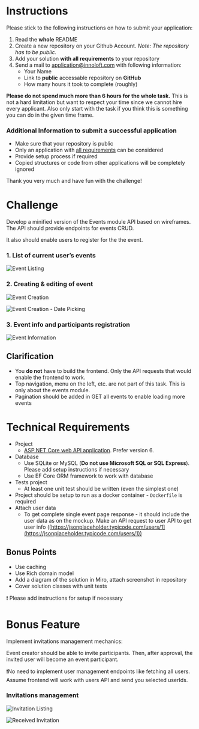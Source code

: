 # Instructions

Please stick to the following instructions on how to submit your application:

1. Read the **whole** README
2. Create a new repository on your Github Account. *Note: The repository has to be public.*
3. Add your solution **with all requirements** to your repository
4. Send a mail to [application@innoloft.com](mailto:application@innoloft.com) with following information:
   - Your Name
   - Link to **public** accessable repository on **GitHub**
   - How many hours it took to complete (roughly)

**Please do not spend much more than 6 hours for the whole task.** This is not a hard limitation but want to respect your time since we cannot hire every applicant. Also only start with the task if you think this is something you can do in the given time frame.

### Additional Information to submit a successful application

- Make sure that your repository is public
- Only an application with [all requirements](https://github.com/innoloft/Frontend-Application#technical-requirements) can be considered
- Provide setup process if required
- Copied structures or code from other applications will be completely ignored

Thank you very much and have fun with the challenge!

# Challenge

Develop a minified version of the Events module API based on wireframes. The API should provide endpoints for events CRUD.

It also should enable users to register for the the event.

### 1. List of current user’s events

![Event Listing](<assets/image_6.png>)

### 2. Creating & editing of event

![Event Creation](<assets/image_1.png>)

![Event Creation - Date Picking](<assets/image_2.png>)

### 3. Event info and participants registration

![Event Information](<assets/image_3.png>)

## Clarification

- You **do not** have to build the frontend. Only the API requests that would enable the frontend to work.
- Top navigation, menu on the left, etc. are not part of this task. This is only about the events module.
- Pagination should be added in GET all events to enable loading more events

# Technical Requirements

- Project
  - [ASP.NET Core web API application](https://docs.microsoft.com/en-us/aspnet/core/tutorials/first-web-api?view=aspnetcore-3.1&tabs=visual-studio). Prefer version 6.
- Database
  - Use SQLite or MySQL (**Do not use Microsoft SQL or SQL Express**). Please add setup instructions if necessary
  - Use EF Core ORM framework to work with database
- Tests project
  - At least one unit test should be written (even the simplest one)
- Project should be setup to run as a docker container - `Dockerfile` is required
- Attach user data
  - To get complete single event page response - it should include the user data as on the mockup. Make an API request to user API to get user info ([https://jsonplaceholder.typicode.com/users/1](https://jsonplaceholder.typicode.com/users/1))

## Bonus Points

- Use caching
- Use Rich domain model
- Add a diagram of the solution in Miro, attach screenshot in repository
- Cover solution classes with unit tests

❗ Please add instructions for setup if necessary

# Bonus Feature

Implement invitations management mechanics:

Event creator should be able to invite participants. Then, after approval, the invited user will become an event participant.

❗No need to implement user management endpoints like fetching all users. Assume frontend will work with users API and send you selected userIds.

### Invitations management

![Invitation Listing](<assets/image_4.png>)

![Received Invitation](<assets/image_5.png>)
